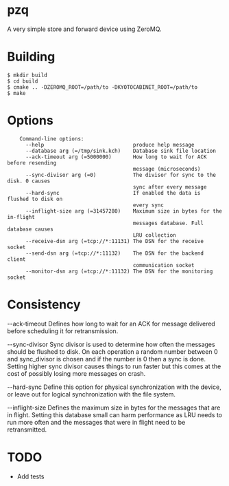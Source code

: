 pzq
===

A very simple store and forward device using ZeroMQ.

Building
========

    $ mkdir build
    $ cd build
    $ cmake .. -DZEROMQ_ROOT=/path/to -DKYOTOCABINET_ROOT=/path/to
    $ make

Options
=======

        Command-line options:
          --help                             produce help message
          --database arg (=/tmp/sink.kch)    Database sink file location
          --ack-timeout arg (=5000000)       How long to wait for ACK before resending 
                                             message (microseconds)
          --sync-divisor arg (=0)            The divisor for sync to the disk. 0 causes
                                             sync after every message
          --hard-sync                        If enabled the data is flushed to disk on 
                                             every sync
          --inflight-size arg (=31457280)    Maximum size in bytes for the in-flight 
                                             messages database. Full database causes 
                                             LRU collection
          --receive-dsn arg (=tcp://*:11131) The DSN for the receive socket
          --send-dsn arg (=tcp://*:11132)    The DSN for the backend client 
                                             communication socket
          --monitor-dsn arg (=tcp://*:11132) The DSN for the monitoring socket


Consistency
===========

--ack-timeout
Defines how long to wait for an ACK for message delivered before scheduling
it for retransmission.

--sync-divisor
Sync divisor is used to determine how often the messages should be flushed
to disk. On each operation a random number between 0 and sync_divisor is chosen and if the number is 0 then a sync is done. Setting  higher sync
divisor causes things to run faster but this comes at the cost of possibly 
losing more messages on crash.

--hard-sync
Define this option for physical synchronization with the device, or leave out
for logical synchronization with the file system.

--inflight-size
Defines the maximum size in bytes for the messages that are in flight. Setting
this database small can harm performance as LRU needs to run more often and 
the messages that were in flight need to be retransmitted.


TODO
====

- Add tests